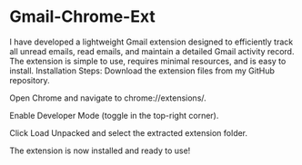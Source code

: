 # Gmail-Chrome-Ext
I have developed a lightweight Gmail extension designed to efficiently track all unread emails, read emails, and maintain a detailed Gmail activity record. The extension is simple to use, requires minimal resources, and is easy to install.
Installation Steps:
Download the extension files from my GitHub repository.

Open Chrome and navigate to chrome://extensions/.

Enable Developer Mode (toggle in the top-right corner).

Click Load Unpacked and select the extracted extension folder.

The extension is now installed and ready to use!
